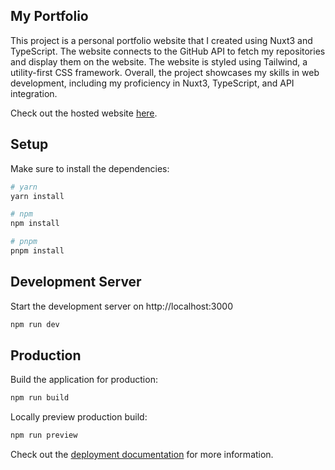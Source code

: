 ## My Portfolio
This project is a personal portfolio website that I created using Nuxt3 and TypeScript. The website connects to the GitHub API to fetch my repositories and display them on the website. The website is styled using Tailwind, a utility-first CSS framework. Overall, the project showcases my skills in web development, including my proficiency in Nuxt3, TypeScript, and API integration.

Check out the hosted website [here](https://kesyawijaya.com/).

## Setup

Make sure to install the dependencies:

```bash
# yarn
yarn install

# npm
npm install

# pnpm
pnpm install
```

## Development Server

Start the development server on http://localhost:3000

```bash
npm run dev
```

## Production

Build the application for production:

```bash
npm run build
```

Locally preview production build:

```bash
npm run preview
```

Check out the [deployment documentation](https://nuxt.com/docs/getting-started/deployment) for more information.

